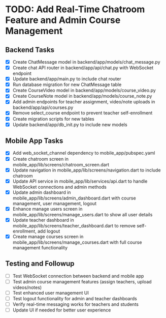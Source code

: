# TODO: Add Real-Time Chatroom Feature and Admin Course Management

## Backend Tasks
- [x] Create ChatMessage model in backend/app/models/chat_message.py
- [x] Create chat API router in backend/app/api/chat.py with WebSocket endpoint
- [x] Update backend/app/main.py to include chat router
- [x] Run database migration for new ChatMessage table
- [x] Create CourseVideo model in backend/app/models/course_video.py
- [x] Create CourseNote model in backend/app/models/course_note.py
- [x] Add admin endpoints for teacher assignment, video/note uploads in backend/app/api/courses.py
- [x] Remove select_course endpoint to prevent teacher self-enrollment
- [x] Create migration scripts for new tables
- [x] Update backend/app/db_init.py to include new models

## Mobile App Tasks
- [x] Add web_socket_channel dependency to mobile_app/pubspec.yaml
- [x] Create chatroom screen in mobile_app/lib/screens/chatroom_screen.dart
- [x] Update navigation in mobile_app/lib/screens/navigation.dart to include chatroom
- [x] Update API service in mobile_app/lib/services/api.dart to handle WebSocket connections and admin methods
- [x] Update admin dashboard in mobile_app/lib/screens/admin_dashboard.dart with course management, user management, logout
- [x] Enhance manage users screen in mobile_app/lib/screens/manage_users.dart to show all user details
- [x] Update teacher dashboard in mobile_app/lib/screens/teacher_dashboard.dart to remove self-enrollment, add logout
- [x] Create manage courses screen in mobile_app/lib/screens/manage_courses.dart with full course management functionality

## Testing and Followup
- [ ] Test WebSocket connection between backend and mobile app
- [ ] Test admin course management features (assign teachers, upload videos/notes)
- [ ] Test enhanced user management UI
- [ ] Test logout functionality for admin and teacher dashboards
- [ ] Verify real-time messaging works for teachers and students
- [ ] Update UI if needed for better user experience

